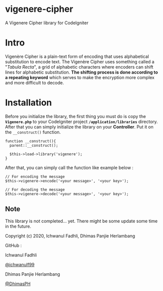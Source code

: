 # vigenere-cipher
A Vigenere Cipher library for CodeIgniter

Intro
=====
Vigenère Cipher is a plain-text form of encoding that uses alphabetical substitution to encode text. The Vigenère Cipher uses something called a "*Tabula Recta*", a grid of alphabetic characters where encoders can shift lines for alphabetic substitution. **The shifting process is done according to a repeating keyword** which serves to make the encryption more complex and more difficult to decode.

Installation
============
Before you initialize the library, the first thing you must do is copy the **`Vigenere.php`** to your CodeIgniter project **`/application/libraries`** directory. After that you can simply initialize the library on your **Controller**. Put it on the `__construct()` function.

```
function __construct(){ 
  parent::__construct();
  
  $this->load->library('vigenere'); 
}
```
After that, you can simply call the function like example below :
```
// For encoding the message
$this->vigenere->encode('<your message>', '<your key>');

// For decoding the message
$this->vigenere->decode('<your message>', '<your key>');
```

Note
----
This library is not completed... yet. There might be some update some time in the future.

Copyright (c) 2020, Ichwanul Fadhli, Dhimas Panjie Herlambang

GitHub :

Ichwanul Fadhli

[@ichwanulf99](https://github.com/ichwanulf99/)

Dhimas Panjie Herlambang

[@DhimasPH](https://github.com/DhimasPH/)

